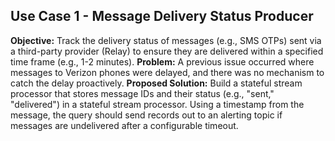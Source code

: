 ## Use Case 1 - Message Delivery Status Producer

**Objective:** Track the delivery status of messages (e.g., SMS OTPs) sent via a third-party provider (Relay) to ensure they are delivered within a specified time frame (e.g., 1-2 minutes).
**Problem:** A previous issue occurred where messages to Verizon phones were delayed, and there was no mechanism to catch the delay proactively.
**Proposed Solution:** Build a stateful stream processor that stores message IDs and their status (e.g., "sent," "delivered") in a stateful stream processor. Using a timestamp from the message, the query should send records out to an alerting topic if messages are undelivered after a configurable timeout.
